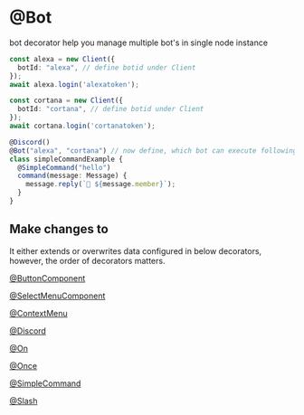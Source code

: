 # @Bot

bot decorator help you manage multiple bot's in single node instance

```ts
const alexa = new Client({
  botId: "alexa", // define botid under Client
});
await alexa.login('alexatoken');

const cortana = new Client({
  botId: "cortana", // define botid under Client
});
await cortana.login('cortanatoken');

@Discord()
@Bot("alexa", "cortana") // now define, which bot can execute following slashes, events or commands
class simpleCommandExample {
  @SimpleCommand("hello")
  command(message: Message) {
    message.reply(`👋 ${message.member}`);
  }
}
```

## Make changes to

It either extends or overwrites data configured in below decorators, however, the order of decorators matters.

[@ButtonComponent](/docs/decorators/gui/buttoncomponent)

[@SelectMenuComponent](/docs/decorators/gui/selectmenucomponent)

[@ContextMenu](/docs/decorators/gui/contextmenu)

[@Discord](/docs/decorators/general/discord)

[@On](/docs/decorators/general/on)

[@Once](/docs/decorators/general/once)

[@SimpleCommand](/docsxxx/decorators/commands/simplecommand)

[@Slash](/docs/decorators/commands/slash)
